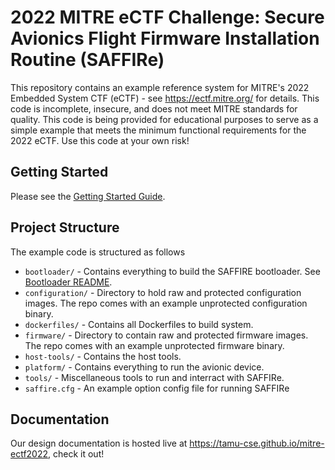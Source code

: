 # 2022 MITRE eCTF Challenge: Secure Avionics Flight Firmware Installation Routine (SAFFIRe)
This repository contains an example reference system for MITRE's 2022 Embedded System CTF
(eCTF) - see https://ectf.mitre.org/ for details. This code is incomplete, insecure, and 
does not meet MITRE standards for quality.  This code is being provided for educational 
purposes to serve as a simple example that meets the minimum functional requirements for 
the 2022 eCTF.  Use this code at your own risk!

## Getting Started
Please see the [Getting Started Guide](getting_started.md).

## Project Structure
The example code is structured as follows

* `bootloader/` - Contains everything to build the SAFFIRE bootloader. See [Bootloader README](bootloader/README.md).
* `configuration/` - Directory to hold raw and protected configuration images. The repo comes with an example unprotected configuration binary.
* `dockerfiles/` - Contains all Dockerfiles to build system.
* `firmware/` - Directory to contain raw and protected firmware images. The repo comes with an example unprotected firmware binary.
* `host-tools/` - Contains the host tools.
* `platform/` - Contains everything to run the avionic device.
* `tools/` - Miscellaneous tools to run and interract with SAFFIRe.
* `saffire.cfg` - An example option config file for running SAFFIRe

## Documentation
Our design documentation is hosted live at https://tamu-cse.github.io/mitre-ectf2022, check it out!

